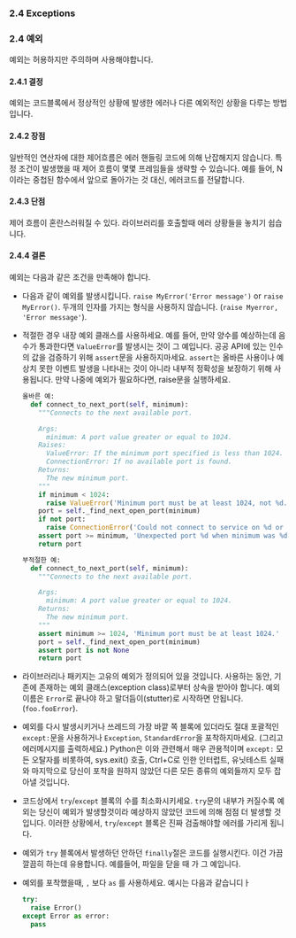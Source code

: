 <a id="s2.4-exceptions"></a>
<a id="exceptions"></a>
### 2.4 Exceptions
### 2.4 예외

예외는 허용하지만 주의하며 사용해야합니다.
<a id="s2.4.1-definition"></a>

#### 2.4.1 결정

예외는 코드블록에서 정상적인 상황에 발생한 에러나 다른 예외적인 상황을 다루는 방법입니다.  
<a id="s2.4.2-pros"></a>

#### 2.4.2 장점

일반적인 연산자에 대한 제어흐름은 에러 핸들링 코드에 의해 난잡해지지 않습니다.
특정 조건이 발생했을 때 제어 흐름이 몇몇 프레임들을 생략할 수 있습니다.
예를 들어, N이라는 중첩된 함수에서 앞으로 돌아가는 것 대신, 에러코드를 전달합니다.
<a id="s2.4.3-cons"></a>

#### 2.4.3 단점

제어 흐름이 혼란스러워질 수 있다. 라이브러리를 호출할때 에러 상황들을 놓치기 쉽습니다.
<a id="s2.4.4-decision"></a>

#### 2.4.4 결론
예외는 다음과 같은 조건을 만족해야 합니다.

-   다음과 같이 예외를 발생시킵니다.  `raise MyError('Error message')` or `raise MyError()`.
    두개의 인자를 가지는 형식을 사용하지 않습니다. (`raise Myerror, 'Error message'`).
    
-   적절한 경우 내장 예외 클래스를 사용하세요. 예를 들어, 만약 양수를 예상하는데 음수가 통과한다면 `ValueError`를 발생시는 것이 그 예입니다.
    공공 API에 있는 인수의 값을 검증하기 위해 `assert`문을 사용하지마세요. 
    `assert`는 올바른 사용이나 예상치 못한 이벤트 발생을 나타내는 것이 아니라 내부적 정확성을 보장하기 위해 사용됩니다.
    만약 나중에 예외가 필요하다면, raise문을 실행하세요.
    
    ```python
    올바른 예:
      def connect_to_next_port(self, minimum):
        """Connects to the next available port.

        Args:
          minimum: A port value greater or equal to 1024.
        Raises:
          ValueError: If the minimum port specified is less than 1024.
          ConnectionError: If no available port is found.
        Returns:
          The new minimum port.
        """
        if minimum < 1024:
          raise ValueError('Minimum port must be at least 1024, not %d.' % (minimum,))
        port = self._find_next_open_port(minimum)
        if not port:
          raise ConnectionError('Could not connect to service on %d or higher.' % (minimum,))
        assert port >= minimum, 'Unexpected port %d when minimum was %d.' % (port, minimum)
        return port
    ```

    ```python
    부적절한 예:
      def connect_to_next_port(self, minimum):
        """Connects to the next available port.

        Args:
          minimum: A port value greater or equal to 1024.
        Returns:
          The new minimum port.
        """
        assert minimum >= 1024, 'Minimum port must be at least 1024.'
        port = self._find_next_open_port(minimum)
        assert port is not None
        return port
    ```


-   라이브러리나 패키지는 고유의 예외가 정의되어 있을 것입니다. 사용하는 동안, 기존에 존재하는 예외 클래스(exception class)로부터 상속을 받아야 합니다.
    예외 이름은 `Error`로 끝나야 하고 말더듬이(stutter)로 시작하면 안됩니다.(`foo.fooError`).
   
-   예외를 다시 발생시키거나 쓰레드의 가장 바깥 쪽 블록에 있더라도 절대 포괄적인 `except:`문을 사용하거나 `Exception`, `StandardError`을 포착하지마세요.
    (그리고 에러메시지를 출력하세요.) Python은 이와 관련해서 매우 관용적이며 `except:` 모든 오탈자를 비롯하여, sys.exit() 호출,
    Ctrl+C로 인한 인터럽트, 유닛테스트 실패와 마지막으로 당신이 포착을 원하지 않았던 다른 모든 종류의 예외들까지 모두 잡아낼 것입니다. 
   
-   코드상에서 `try`/`except` 블록의 수를 최소화시키세요. `try`문의 내부가 커질수록 예외는 당신이 예외가 발생할것이라 예상하지 않았던 코드에 의해 점점 더 발생할 것입니다.
    이러한 상황에서, `try`/`except` 블록은 진짜 검출해야할 에러를 가리게 됩니다.


-   예외가 `try` 블록에서 발생하던 안하던 `finally`절은 코드를 실행시킨다. 이건 가끔 깔끔히 하는데 유용합니다. 예를들어, 파일을 닫을 때 가 그 예입니다. 

-   예외를 포착했을때, `,` 보다  `as` 를 사용하세요. 예시는 다음과 같습니디ㅏ

    ```python
    try:
      raise Error()
    except Error as error:
      pass
    ```
